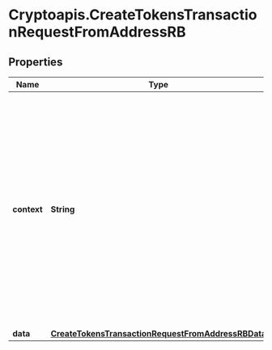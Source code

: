 # Cryptoapis.CreateTokensTransactionRequestFromAddressRB

## Properties

Name | Type | Description | Notes
------------ | ------------- | ------------- | -------------
**context** | **String** | In batch situations the user can use the context to correlate responses with requests. This property is present regardless of whether the response was successful or returned as an error. &#x60;context&#x60; is specified by the user. | [optional] 
**data** | [**CreateTokensTransactionRequestFromAddressRBData**](CreateTokensTransactionRequestFromAddressRBData.md) |  | 


